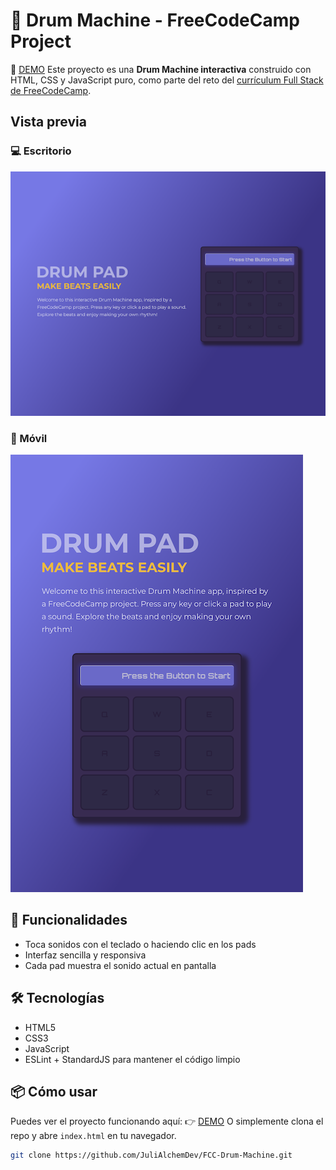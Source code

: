 # 🥁 Drum Machine - FreeCodeCamp Project
🚀 [DEMO](https://julialchemdev.github.io/FCC-Drum-Machine/)
Este proyecto es una **Drum Machine interactiva** construido con HTML, CSS y JavaScript puro, como parte del reto del [currículum Full Stack de FreeCodeCamp](https://www.freecodecamp.org/learn/full-stack-developer/lab-drum-machine/build-drum-machine).
## Vista previa

### 💻 Escritorio 
![Vista Escritorio](screenshots/desktop.png)

### 📱 Móvil  
![Vista Móvil](screenshots/mobile.png)

## 🚀 Funcionalidades

- Toca sonidos con el teclado o haciendo clic en los pads
- Interfaz sencilla y responsiva
- Cada pad muestra el sonido actual en pantalla

## 🛠️ Tecnologías

- HTML5
- CSS3
- JavaScript
- ESLint + StandardJS para mantener el código limpio

## 📦 Cómo usar

Puedes ver el proyecto funcionando aquí: 👉 [DEMO](https://julialchemdev.github.io/FCC-Drum-Machine/) 
O simplemente clona el repo y abre `index.html` en tu navegador.

```bash
git clone https://github.com/JuliAlchemDev/FCC-Drum-Machine.git
```
